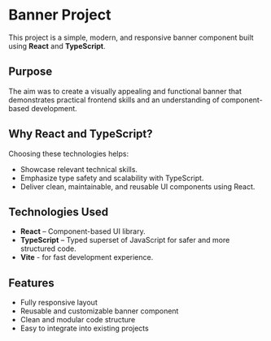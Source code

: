 # Banner Project

This project is a simple, modern, and responsive banner component built using **React** and **TypeScript**.

## Purpose

The aim was to create a visually appealing and functional banner that demonstrates practical frontend skills and an understanding of component-based development.

## Why React and TypeScript?

Choosing these technologies helps:
- Showcase relevant technical skills.
- Emphasize type safety and scalability with TypeScript.
- Deliver clean, maintainable, and reusable UI components using React.

## Technologies Used

- **React** – Component-based UI library.
- **TypeScript** – Typed superset of JavaScript for safer and more structured code.
- **Vite** - for fast development experience.

## Features

- Fully responsive layout
- Reusable and customizable banner component
- Clean and modular code structure
- Easy to integrate into existing projects

